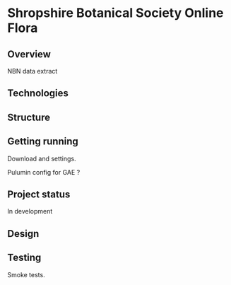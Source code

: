 # Shropshire Botanical Society Online Flora

## Overview

NBN data extract

## Technologies

## Structure

## Getting running


Download
and settings.

Pulumin config for GAE ?

## Project status

In development

## Design



## Testing

Smoke tests.




